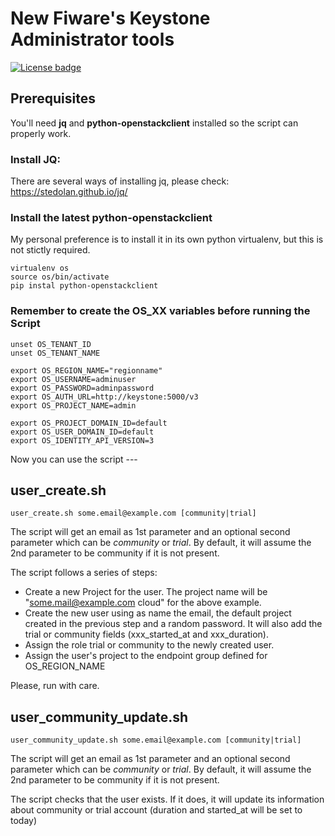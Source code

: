 # New Fiware's Keystone Administrator tools
[![License badge](https://img.shields.io/badge/license-Apache_2.0-blue.svg)](https://opensource.org/licenses/Apache-2.0)

## Prerequisites
You'll need **jq** and **python-openstackclient** installed so the script can properly work.

### Install JQ:
There are several ways of installing jq, please check: https://stedolan.github.io/jq/

### Install the latest python-openstackclient
My personal preference is to install it in its own python virtualenv, but this is not stictly required.


    virtualenv os
    source os/bin/activate
    pip instal python-openstackclient

### Remember to create the OS_XX variables before running the Script


    unset OS_TENANT_ID
    unset OS_TENANT_NAME
    
    export OS_REGION_NAME="regionname"
    export OS_USERNAME=adminuser
    export OS_PASSWORD=adminpassword
    export OS_AUTH_URL=http://keystone:5000/v3
    export OS_PROJECT_NAME=admin
    
    export OS_PROJECT_DOMAIN_ID=default
    export OS_USER_DOMAIN_ID=default
    export OS_IDENTITY_API_VERSION=3

Now you can use the script ---


## user_create.sh

    user_create.sh some.email@example.com [community|trial]

The script will get an email as 1st parameter and an optional second parameter which can be *community* or *trial*. 
By default, it will assume the 2nd parameter to be community if it is not present.

The script follows a series of steps:
- Create a new Project for the user. The project name will be "some.mail@example.com cloud" for the above example.
- Create the new user using as name the email, the default project created in the previous step and a random password. It will also add the trial or community fields (xxx_started_at and xxx_duration).
- Assign the role trial or community to the newly created user.
- Assign the user's project to the endpoint group defined for OS_REGION_NAME

Please, run with care.  

## user_community_update.sh 

    user_community_update.sh some.email@example.com [community|trial]

The script will get an email as 1st parameter and an optional second parameter which can be *community* or *trial*. 
By default, it will assume the 2nd parameter to be community if it is not present.

The script checks that the user exists. If it does, it will update its information about community or trial account (duration and started_at will be set to today)
